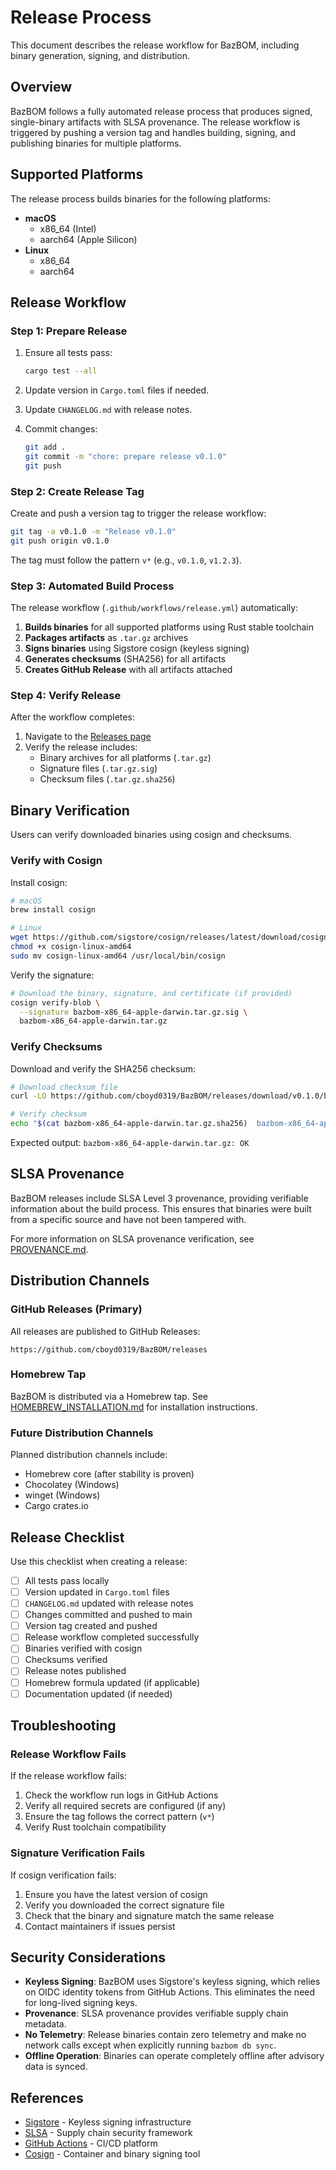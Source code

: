 # Release Process

This document describes the release workflow for BazBOM, including binary generation, signing, and distribution.

## Overview

BazBOM follows a fully automated release process that produces signed, single-binary artifacts with SLSA provenance. The release workflow is triggered by pushing a version tag and handles building, signing, and publishing binaries for multiple platforms.

## Supported Platforms

The release process builds binaries for the following platforms:

- **macOS**
  - x86_64 (Intel)
  - aarch64 (Apple Silicon)
- **Linux**
  - x86_64
  - aarch64

## Release Workflow

### Step 1: Prepare Release

1. Ensure all tests pass:

   ```bash
   cargo test --all
   ```

2. Update version in `Cargo.toml` files if needed.

3. Update `CHANGELOG.md` with release notes.

4. Commit changes:

   ```bash
   git add .
   git commit -m "chore: prepare release v0.1.0"
   git push
   ```

### Step 2: Create Release Tag

Create and push a version tag to trigger the release workflow:

```bash
git tag -a v0.1.0 -m "Release v0.1.0"
git push origin v0.1.0
```

The tag must follow the pattern `v*` (e.g., `v0.1.0`, `v1.2.3`).

### Step 3: Automated Build Process

The release workflow (`.github/workflows/release.yml`) automatically:

1. **Builds binaries** for all supported platforms using Rust stable toolchain
2. **Packages artifacts** as `.tar.gz` archives
3. **Signs binaries** using Sigstore cosign (keyless signing)
4. **Generates checksums** (SHA256) for all artifacts
5. **Creates GitHub Release** with all artifacts attached

### Step 4: Verify Release

After the workflow completes:

1. Navigate to the [Releases page](https://github.com/cboyd0319/BazBOM/releases)
2. Verify the release includes:
   - Binary archives for all platforms (`.tar.gz`)
   - Signature files (`.tar.gz.sig`)
   - Checksum files (`.tar.gz.sha256`)

## Binary Verification

Users can verify downloaded binaries using cosign and checksums.

### Verify with Cosign

Install cosign:

```bash
# macOS
brew install cosign

# Linux
wget https://github.com/sigstore/cosign/releases/latest/download/cosign-linux-amd64
chmod +x cosign-linux-amd64
sudo mv cosign-linux-amd64 /usr/local/bin/cosign
```

Verify the signature:

```bash
# Download the binary, signature, and certificate (if provided)
cosign verify-blob \
  --signature bazbom-x86_64-apple-darwin.tar.gz.sig \
  bazbom-x86_64-apple-darwin.tar.gz
```

### Verify Checksums

Download and verify the SHA256 checksum:

```bash
# Download checksum file
curl -LO https://github.com/cboyd0319/BazBOM/releases/download/v0.1.0/bazbom-x86_64-apple-darwin.tar.gz.sha256

# Verify checksum
echo "$(cat bazbom-x86_64-apple-darwin.tar.gz.sha256)  bazbom-x86_64-apple-darwin.tar.gz" | shasum -a 256 --check
```

Expected output: `bazbom-x86_64-apple-darwin.tar.gz: OK`

## SLSA Provenance

BazBOM releases include SLSA Level 3 provenance, providing verifiable information about the build process. This ensures that binaries were built from a specific source and have not been tampered with.

For more information on SLSA provenance verification, see [PROVENANCE.md](PROVENANCE.md).

## Distribution Channels

### GitHub Releases (Primary)

All releases are published to GitHub Releases:

```
https://github.com/cboyd0319/BazBOM/releases
```

### Homebrew Tap

BazBOM is distributed via a Homebrew tap. See [HOMEBREW_INSTALLATION.md](HOMEBREW_INSTALLATION.md) for installation instructions.

### Future Distribution Channels

Planned distribution channels include:

- Homebrew core (after stability is proven)
- Chocolatey (Windows)
- winget (Windows)
- Cargo crates.io

## Release Checklist

Use this checklist when creating a release:

- [ ] All tests pass locally
- [ ] Version updated in `Cargo.toml` files
- [ ] `CHANGELOG.md` updated with release notes
- [ ] Changes committed and pushed to main
- [ ] Version tag created and pushed
- [ ] Release workflow completed successfully
- [ ] Binaries verified with cosign
- [ ] Checksums verified
- [ ] Release notes published
- [ ] Homebrew formula updated (if applicable)
- [ ] Documentation updated (if needed)

## Troubleshooting

### Release Workflow Fails

If the release workflow fails:

1. Check the workflow run logs in GitHub Actions
2. Verify all required secrets are configured (if any)
3. Ensure the tag follows the correct pattern (`v*`)
4. Verify Rust toolchain compatibility

### Signature Verification Fails

If cosign verification fails:

1. Ensure you have the latest version of cosign
2. Verify you downloaded the correct signature file
3. Check that the binary and signature match the same release
4. Contact maintainers if issues persist

## Security Considerations

- **Keyless Signing**: BazBOM uses Sigstore's keyless signing, which relies on OIDC identity tokens from GitHub Actions. This eliminates the need for long-lived signing keys.
- **Provenance**: SLSA provenance provides verifiable supply chain metadata.
- **No Telemetry**: Release binaries contain zero telemetry and make no network calls except when explicitly running `bazbom db sync`.
- **Offline Operation**: Binaries can operate completely offline after advisory data is synced.

## References

- [Sigstore](https://www.sigstore.dev/) - Keyless signing infrastructure
- [SLSA](https://slsa.dev/) - Supply chain security framework
- [GitHub Actions](https://docs.github.com/en/actions) - CI/CD platform
- [Cosign](https://github.com/sigstore/cosign) - Container and binary signing tool
